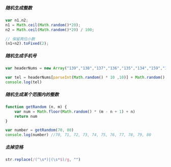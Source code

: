 ##### 随机生成整数

```javascript
var n1,n2;
n1 = Math.ceil(Math.random()*20);
n2 = Math.ceil(Math.random()*20) / 100;

// 保留两位小数
(n1+n2).toFixed(2);
```

##### 随机生成手机号

```javascript
var headerNums = new Array("139","138","137","136","135","134","159","158","157","150","151","152","188","187","182","183","184","178","130","131","132","156","155","186","185","176","133","153","189","180","181","177");

var tel = headerNums[parseInt(Math.random() * 10 ,10)] + Math.random().toString().replace('0.', '').slice(0, 8);
console.log(tel)
```

##### 随机生成某个范围内的整数

```javascript
function getRandom (n, m) {
    var num = Math.floor(Math.random() * (m - n + 1) + n)
    return num
}

var number = getRandom(70, 80) 
console.log(number) //70, 71, 72, 73, 74, 75, 76, 77, 78, 79, 80
```

##### 去掉空格

```javascript
str.replace(/(^\s*)|(\s*$)/g, "")
```


